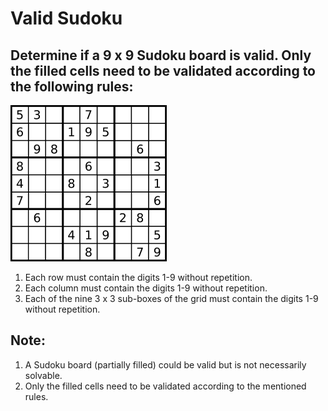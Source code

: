#  **Valid Sudoku**

## Determine if a 9 x 9 Sudoku board is valid. Only the filled cells need to be validated according to the following rules:

![](sudoku.png)

1) Each row must contain the digits 1-9 without repetition.
2) Each column must contain the digits 1-9 without repetition.
3) Each of the nine 3 x 3 sub-boxes of the grid must contain the digits 1-9 without repetition.

## Note:

1) A Sudoku board (partially filled) could be valid but is not necessarily solvable.
2) Only the filled cells need to be validated according to the mentioned rules.